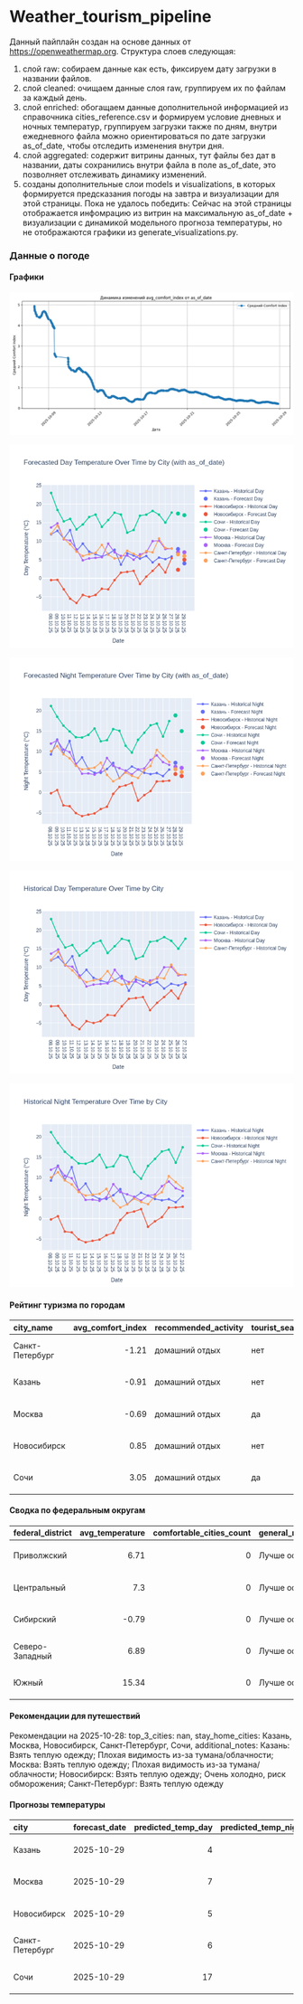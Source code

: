 # Weather_tourism_pipeline
Данный пайплайн создан на основе данных от https://openweathermap.org.
Структура слоев следующая:
  1) слой raw: 
  собираем данные как есть, фиксируем дату загрузки в названии файлов.
  2) слой cleaned:
  очищаем данные слоя raw, группируем их по файлам за каждый день.
  3) слой enriched:
  обогащаем данные дополнительной информацией из справочника cities_reference.csv и формируем условие дневных и ночных температур,
  группируем загрузки также по дням, внутри ежедневного файла можно ориентироваться по дате загрузки as_of_date, чтобы отследить изменения внутри дня.
  4) слой aggregated:
   содержит витрины данных, тут файлы без дат в названии, даты сохранились внутри файла в поле as_of_date, это позволняет отслеживать динамику изменений.
  6) созданы дополнительные слои models и visualizations, в которых формируется предсказания погоды на завтра и визуализации для этой страницы.
  Пока не удалось победить: Сейчас на этой страницы отображается инфомрацию из витрин на максимальную as_of_date + визуализации с динамикой модельного прогноза температуры, 
  но не отображаются графики из generate_visualizations.py.
<!-- WEATHER DATA START -->
### Данные о погоде

#### Графики
![Comfort Index Trend](data/visualizations/comfort_index_trend.png)

![Forecasted Day Temperature](data/visualizations/forecasted_day_temperature.png)

![Forecasted Night Temperature](data/visualizations/forecasted_night_temperature.png)

![Historical Day Temperature](data/visualizations/historical_day_temperature.png)

![Historical Night Temperature](data/visualizations/historical_night_temperature.png)

#### Рейтинг туризма по городам
| city_name       |   avg_comfort_index | recommended_activity   | tourist_season_match   | tourism_season   | tour_recommendation       | as_of_date          |
|:----------------|--------------------:|:-----------------------|:-----------------------|:-----------------|:--------------------------|:--------------------|
| Санкт-Петербург |               -1.21 | домашний отдых         | нет                    | Май-Сентябрь     | домашний отдых вне сезона | 2025-10-28 20:27:00 |
| Казань          |               -0.91 | домашний отдых         | нет                    | Май-Сентябрь     | домашний отдых вне сезона | 2025-10-28 20:27:00 |
| Москва          |               -0.69 | домашний отдых         | да                     | Круглогодично    | домашний отдых в сезон    | 2025-10-28 20:27:00 |
| Новосибирск     |                0.85 | домашний отдых         | нет                    | Июнь-Август      | домашний отдых вне сезона | 2025-10-28 20:27:00 |
| Сочи            |                3.05 | домашний отдых         | да                     | Май-Октябрь      | домашний отдых в сезон    | 2025-10-28 20:27:00 |

#### Сводка по федеральным округам
| federal_district   |   avg_temperature |   comfortable_cities_count | general_recommendation   | as_of_date          |
|:-------------------|------------------:|---------------------------:|:-------------------------|:--------------------|
| Приволжский        |              6.71 |                          0 | Лучше остаться дома      | 2025-10-28 20:27:00 |
| Центральный        |              7.3  |                          0 | Лучше остаться дома      | 2025-10-28 20:27:00 |
| Сибирский          |             -0.79 |                          0 | Лучше остаться дома      | 2025-10-28 20:27:00 |
| Северо-Западный    |              6.89 |                          0 | Лучше остаться дома      | 2025-10-28 20:27:00 |
| Южный              |             15.34 |                          0 | Лучше остаться дома      | 2025-10-28 20:27:00 |

#### Рекомендации для путешествий
Рекомендации на 2025-10-28: top_3_cities: nan, stay_home_cities: Казань, Москва, Новосибирск, Санкт-Петербург, Сочи, additional_notes: Казань: Взять теплую одежду; Плохая видимость из-за тумана/облачности; Москва: Взять теплую одежду; Плохая видимость из-за тумана/облачности; Новосибирск: Взять теплую одежду; Очень холодно, риск обморожения; Санкт-Петербург: Взять теплую одежду

#### Прогнозы температуры
| city            | forecast_date   |   predicted_temp_day |   predicted_temp_night | model_type       | as_of_date          |
|:----------------|:----------------|---------------------:|-----------------------:|:-----------------|:--------------------|
| Казань          | 2025-10-29      |                    4 |                      4 | LinearRegression | 2025-10-28 20:27:41 |
| Москва          | 2025-10-29      |                    7 |                      6 | LinearRegression | 2025-10-28 20:27:41 |
| Новосибирск     | 2025-10-29      |                    5 |                      4 | LinearRegression | 2025-10-28 20:27:41 |
| Санкт-Петербург | 2025-10-29      |                    6 |                      5 | LinearRegression | 2025-10-28 20:27:41 |
| Сочи            | 2025-10-29      |                   17 |                     15 | LinearRegression | 2025-10-28 20:27:41 |


<!-- WEATHER DATA END -->
